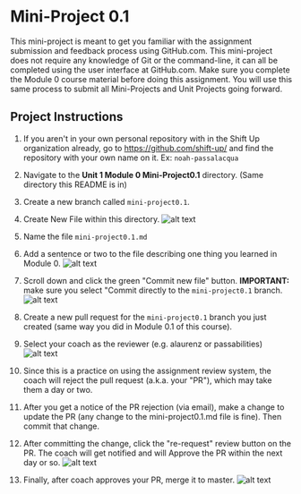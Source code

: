 # Mini-Project 0.1

This mini-project is meant to get you familiar with the assignment submission and feedback process using GitHub.com. This mini-project does not require any knowledge of Git or the command-line, it can all be completed using the user interface at GitHub.com. Make sure you complete the Module 0 course material before doing this assignment. You will use this same process to submit all Mini-Projects and Unit Projects going forward.

## Project Instructions

1. If you aren't in your own personal repository with in the Shift Up organization already, go to https://github.com/shift-up/ and find the repository with your own name on it. Ex: `noah-passalacqua`

1. Navigate to the **Unit 1 Module 0 Mini-Project0.1** directory. (Same directory this README is in)

1. Create a new branch called `mini-project0.1`.

1. Create New File within this directory. ![alt text](https://raw.githubusercontent.com/shift-up/Web-Dev-Fundamentals/master/Unit1/Module0/Mini-Project0.1/screenshots/step3.png "Step 3")

1. Name the file `mini-project0.1.md`

1. Add a sentence or two to the file describing one thing you learned in Module 0. ![alt text](https://raw.githubusercontent.com/shift-up/Web-Dev-Fundamentals/master/Unit1/Module0/Mini-Project0.1/screenshots/step4.png "Step 4")

1. Scroll down and click the green "Commit new file" button. **IMPORTANT:** make sure you select "Commit directly to the `mini-project0.1` branch. ![alt text](https://raw.githubusercontent.com/shift-up/Web-Dev-Fundamentals/master/Unit1/Module0/Mini-Project0.1/screenshots/step5.png "Step 5")

1. Create a new pull request for the `mini-project0.1` branch you just created (same way you did in Module 0.1 of this course).

1. Select your coach as the reviewer (e.g. alaurenz or passabilities) ![alt text](https://raw.githubusercontent.com/shift-up/Web-Dev-Fundamentals/master/Unit1/Module0/Mini-Project0.1/screenshots/step7.png "Step 7")

1. Since this is a practice on using the assignment review system, the coach will reject the pull request (a.k.a. your "PR"), which may take them a day or two.

1. After you get a notice of the PR rejection (via email), make a change to update the PR (any change to the mini-project0.1.md file is fine). Then commit that change.

1. After committing the change, click the "re-request" review button on the PR. The coach will get notified and will Approve the PR within the next day or so. ![alt text](https://raw.githubusercontent.com/shift-up/Web-Dev-Fundamentals/master/Unit1/Module0/Mini-Project0.1/screenshots/step10.png "Step 10")

1. Finally, after coach approves your PR, merge it to master. ![alt text](https://raw.githubusercontent.com/shift-up/Web-Dev-Fundamentals/master/Unit1/Module0/Mini-Project0.1/screenshots/step11.png "Step 11")

